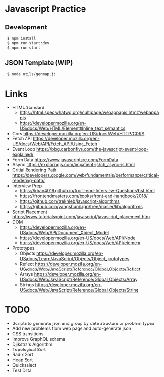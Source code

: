 # Javascript Practice

## Development

```sh
 $ npm install
 $ npm run start:dev
 $ npm run start
```

## JSON Template (WIP)

```sh
 $ node utils/genmap.js
```

# Links

- HTML Standard
  - https://html.spec.whatwg.org/multipage/webappapis.html#webappapis
  - https://developer.mozilla.org/en-US/docs/Web/HTML/Element#Inline_text_semantics
- Cors https://developer.mozilla.org/en-US/docs/Web/HTTP/CORS
- Fetch API https://developer.mozilla.org/en-US/docs/Web/API/Fetch_API/Using_Fetch
- Event Loop https://blog.carbonfive.com/the-javascript-event-loop-explained/
- Form Data https://www.javascripture.com/FormData
- Async https://exploringjs.com/impatient-js/ch_async-js.html
- Critial Rendering Path https://developers.google.com/web/fundamentals/performance/critical-rendering-path/
- Interview Prep
  - https://khan4019.github.io/front-end-Interview-Questions/bst.html
  - https://frontendmasters.com/books/front-end-handbook/2018/
  - https://github.com/trekhleb/javascript-algorithms
  - https://github.com/yangshun/lago/tree/master/lib/algorithms
- Script Placement https://www.tutorialspoint.com/javascript/javascript_placement.htm
- DOM
  - https://developer.mozilla.org/en-US/docs/Web/API/Document_Object_Model
  - https://developer.mozilla.org/en-US/docs/Web/API/Node
  - https://developer.mozilla.org/en-US/docs/Web/API/element
- Prototypes
  - Objects https://developer.mozilla.org/en-US/docs/Learn/JavaScript/Objects/Object_prototypes
  - Reflect https://developer.mozilla.org/en-US/docs/Web/JavaScript/Reference/Global_Objects/Reflect
  - Arrays https://developer.mozilla.org/en-US/docs/Web/JavaScript/Reference/Global_Objects/Array
  - Strings https://developer.mozilla.org/en-US/docs/Web/JavaScript/Reference/Global_Objects/String

# TODO

- Scripts to generate json and group by data structure or problem types
- Add new problems from web page and auto-generate json
- CSS transitions
- Improve GraphQL schema
- Djikstra's Algorithm
- Topological Sort
- Radix Sort
- Heap Sort
- Quickselect
- Test Data
